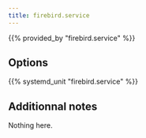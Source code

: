 ```yaml
---
title: firebird.service
---
```


{{% provided_by "firebird.service" %}}

## Options

{{% systemd_unit "firebird.service" %}}

## Additionnal notes

Nothing here.